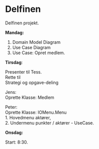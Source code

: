 # Delfinen

Delfinen projekt.

**Mandag:**
1.  Domain Model Diagram
2.  Use Case Diagram
3.  Use Case: Opret medlem.

**Tirsdag**: 

Presenter til Tess. \
Rette til \
Strategi og opgave-deling

Jens: \
Oprette Klasse: Medlem 

Peter: \
Oprette Klasse: IOMenu.Menu \
    1. Hovedmenu aktører, \
    2. Undermenu punkter / aktører - UseCase. 

**Onsdag:**

Start: 8:30.




 
